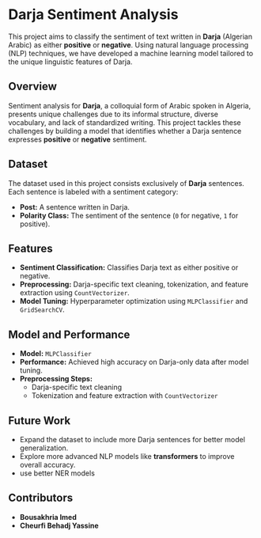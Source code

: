 # Darja Sentiment Analysis

This project aims to classify the sentiment of text written in **Darja** (Algerian Arabic) as either **positive** or **negative**. Using natural language processing (NLP) techniques, we have developed a machine learning model tailored to the unique linguistic features of Darja.



## Overview

Sentiment analysis for **Darja**, a colloquial form of Arabic spoken in Algeria, presents unique challenges due to its informal structure, diverse vocabulary, and lack of standardized writing. This project tackles these challenges by building a model that identifies whether a Darja sentence expresses **positive** or **negative** sentiment.

## Dataset

The dataset used in this project consists exclusively of **Darja** sentences. Each sentence is labeled with a sentiment category:
- **Post:** A sentence written in Darja.
- **Polarity Class:** The sentiment of the sentence (`0` for negative, `1` for positive).

## Features

- **Sentiment Classification:** Classifies Darja text as either positive or negative.
- **Preprocessing:** Darja-specific text cleaning, tokenization, and feature extraction using `CountVectorizer`.
- **Model Tuning:** Hyperparameter optimization using `MLPClassifier` and `GridSearchCV`.



## Model and Performance

- **Model:** `MLPClassifier` 
- **Performance:** Achieved high accuracy on Darja-only data after model tuning.
- **Preprocessing Steps:**
  - Darja-specific text cleaning
  - Tokenization and feature extraction with `CountVectorizer`

## Future Work

- Expand the dataset to include more Darja sentences for better model generalization.
- Explore more advanced NLP models like **transformers** to improve overall accuracy.
- use better NER models 

## Contributors

- **Bousakhria Imed**
- **Cheurfi Behadj Yassine**
  

